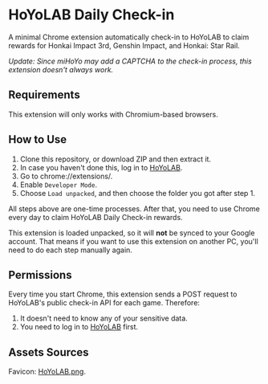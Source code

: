 # HoYoLAB Daily Check-in

A minimal Chrome extension automatically check-in to HoYoLAB to claim rewards for Honkai Impact 3rd, Genshin Impact, and Honkai: Star Rail.

*Update: Since miHoYo may add a CAPTCHA to the check-in process, this extension doesn't always work.*

## Requirements

This extension will only works with Chromium-based browsers.

## How to Use

1. Clone this repository, or download ZIP and then extract it.
2. In case you haven't done this, log in to [HoYoLAB](https://www.hoyolab.com/).
3. Go to chrome://extensions/.
4. Enable `Developer Mode`.
5. Choose `Load unpacked`, and then choose the folder you got after step 1.

All steps above are one-time processes. After that, you need to use Chrome every day to claim HoYoLAB Daily Check-in rewards.

This extension is loaded unpacked, so it will **not** be synced to your Google account. That means if you want to use this extension on another PC, you'll need to do each step manually again.

## Permissions

Every time you start Chrome, this extension sends a POST request to HoYoLAB's public check-in API for each game. Therefore:

1. It doesn't need to know any of your sensitive data.
2. You need to log in to [HoYoLAB](https://www.hoyolab.com/) first.

## Assets Sources

Favicon: [HoYoLAB.png](https://genshin-impact.fandom.com/vi/wiki/HoYoLAB?file=HoYoLAB.png).
